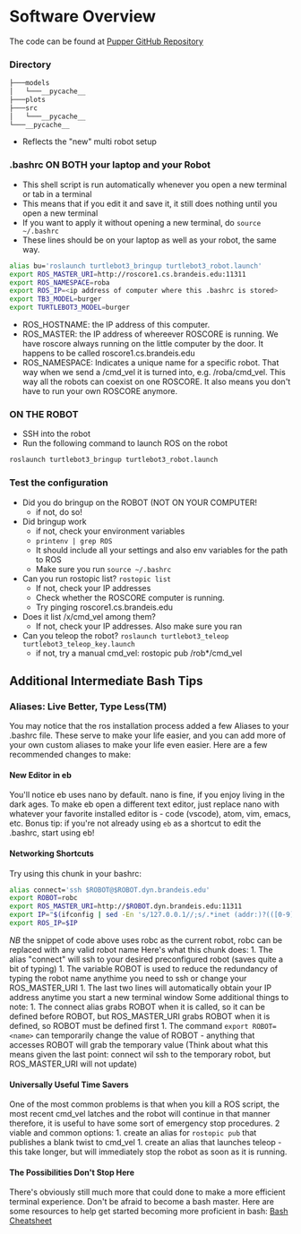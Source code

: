 # Software Overview

The code can be found at [Pupper GitHub Repository](https://github.com/campusrover/pupperVisualOdometry/tree/master)

### Directory 

```bash
├───models
│   └───__pycache__
├───plots
├───src
│   └───__pycache__
└───__pycache__
```


* Reflects the "new" multi robot setup

### .bashrc ON BOTH your laptop and your Robot

* This shell script is run automatically whenever you open a new terminal or tab in a terminal
* This means that if you edit it and save it, it still does nothing until you open a new terminal
* If you want to apply it without opening a new terminal, do `source ~/.bashrc`
* These lines should be on your laptop as well as your robot, the same way.

```sh
alias bu='roslaunch turtlebot3_bringup turtlebot3_robot.launch'
export ROS_MASTER_URI=http://roscore1.cs.brandeis.edu:11311
export ROS_NAMESPACE=roba
export ROS_IP=<ip address of computer where this .bashrc is stored>
export TB3_MODEL=burger
export TURTLEBOT3_MODEL=burger
```

* ROS\_HOSTNAME: the IP address of this computer.
* ROS\_MASTER: the IP address of whereever ROSCORE is running. We have roscore always running on the little computer by the door. It happens to be called roscore1.cs.brandeis.edu
* ROS\_NAMESPACE: Indicates a unique name for a specific robot. That way when we send a /cmd\_vel it is turned into, e.g. /roba/cmd\_vel. This way all the robots can coexist on one ROSCORE. It also means you don't have to run your own ROSCORE anymore.

### ON THE ROBOT

* SSH into the robot
* Run the following command to launch ROS on the robot

```sh
roslaunch turtlebot3_bringup turtlebot3_robot.launch
```

### Test the configuration

* Did you do bringup on the ROBOT \(NOT ON YOUR COMPUTER!
  * if not, do so!
* Did bringup work
  * if not, check your environment variables
  * `printenv | grep ROS`
  * It should include all your settings and also env variables for the path to ROS
  * Make sure you run `source ~/.bashrc`
* Can you run rostopic list? `rostopic list`
  * If not, check your IP addresses
  * Check whether the ROSCORE computer is running.
  * Try pinging roscore1.cs.brandeis.edu
* Does it list /x/cmd\_vel among them?
  * If not, check your IP addresses. Also make sure you ran
* Can you teleop the robot? `roslaunch turtlebot3_teleop turtlebot3_teleop_key.launch`
  * if not, try a manual cmd\_vel: rostopic pub /rob\*/cmd\_vel

## Additional Intermediate Bash Tips

### Aliases: Live Better, Type Less\(TM\)

You may notice that the ros installation process added a few Aliases to your .bashrc file. These serve to make your life easier, and you can add more of your own custom aliases to make your life even easier. Here are a few recommended changes to make:

#### New Editor in eb

You'll notice eb uses nano by default. nano is fine, if you enjoy living in the dark ages. To make eb open a different text editor, just replace nano with whatever your favorite installed editor is - code \(vscode\), atom, vim, emacs, etc. Bonus tip: if you're not already using `eb` as a shortcut to edit the .bashrc, start using eb!

#### Networking Shortcuts

Try using this chunk in your bashrc:

```sh
alias connect='ssh $ROBOT@$ROBOT.dyn.brandeis.edu'
export ROBOT=robc
export ROS_MASTER_URI=http://$ROBOT.dyn.brandeis.edu:11311
export IP="$(ifconfig | sed -En 's/127.0.0.1//;s/.*inet (addr:)?(([0-9]*\.){3}[0-9]*).*/\2/p')"
export ROS_IP=$IP
```

_NB_ the snippet of code above uses robc as the current robot, robc can be replaced with any valid robot name Here's what this chunk does: 1. The alias "connect" will ssh to your desired preconfigured robot \(saves quite a bit of typing\) 1. The variable ROBOT is used to reduce the redundancy of typing the robot name anythime you need to ssh or change your ROS\_MASTER\_URI 1. The last two lines will automatically obtain your IP address anytime you start a new terminal window Some additional things to note: 1. The connect alias grabs ROBOT when it is called, so it can be defined before ROBOT, but ROS\_MASTER\_URI grabs ROBOT when it is defined, so ROBOT must be defined first 1. The command `export ROBOT=<name>` can temporarily change the value of ROBOT - anything that accesses ROBOT will grab the temporary value \(Think about what this means given the last point: connect wil ssh to the temporary robot, but ROS\_MASTER\_URI will not update\)

#### Universally Useful Time Savers

One of the most common problems is that when you kill a ROS script, the most recent cmd\_vel latches and the robot will continue in that manner therefore, it is useful to have some sort of emergency stop procedures. 2 viable and common options: 1. create an alias for `rostopic pub` that publishes a blank twist to cmd\_vel 1. create an alias that launches teleop - this take longer, but will immediately stop the robot as soon as it is running.

#### The Possibilities Don't Stop Here

There's obviously still much more that could done to make a more efficient terminal experience. Don't be afraid to become a bash master. Here are some resources to help get started becoming more proficient in bash: [Bash Cheatsheet](https://devhints.io/bash)
